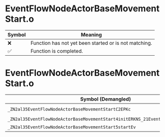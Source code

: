 # EventFlowNodeActorBaseMovementStart.o
| Symbol | Meaning 
| ------------- | ------------- 
| :x: | Function has not yet been started or is not matching. 
| :white_check_mark: | Function is completed. 


# EventFlowNodeActorBaseMovementStart.o
| Symbol (Demangled) | Symbol (Mangled) | Decompiled? |
| ------------- |  ------------- | ------------- |
| `_ZN2al35EventFlowNodeActorBaseMovementStartC2EPKc` | `al::EventFlowNodeActorBaseMovementStart::EventFlowNodeActorBaseMovementStart(char const*)` | :white_check_mark: |
| `_ZN2al35EventFlowNodeActorBaseMovementStart4initERKNS_21EventFlowNodeInitInfoE` | `al::EventFlowNodeActorBaseMovementStart::init(al::EventFlowNodeInitInfo const&)` | :white_check_mark: |
| `_ZN2al35EventFlowNodeActorBaseMovementStart5startEv` | `al::EventFlowNodeActorBaseMovementStart::start(void)` | :white_check_mark: |

